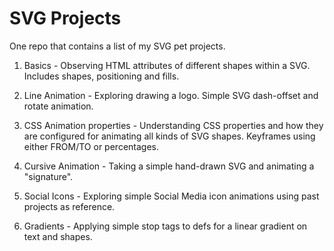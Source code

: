 # SVG Projects
One repo that contains a list of my SVG pet projects.

1. Basics - Observing HTML attributes of different shapes within a SVG. Includes shapes, positioning and fills.

2. Line Animation - Exploring drawing a logo. Simple SVG dash-offset and rotate animation.

3. CSS Animation properties - Understanding CSS properties and how they are configured for animating all kinds of SVG shapes. Keyframes using either FROM/TO or percentages.

4. Cursive Animation - Taking a simple hand-drawn SVG and animating a "signature".

5. Social Icons - Exploring simple Social Media icon animations using past projects as reference.

6. Gradients - Applying simple stop tags to defs for a linear gradient on text and shapes.